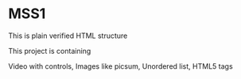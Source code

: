 # MSS1

This is plain verified HTML structure

This project is containing 

Video with controls,
Images like picsum,
Unordered list,
HTML5 tags



